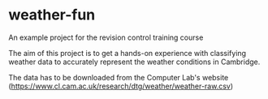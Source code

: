 # weather-fun
An example project for the revision control training course


The aim of this project is to get a hands-on experience with classifying weather data to accurately represent the weather conditions in Cambridge.

The data has to be downloaded from the Computer Lab's website (https://www.cl.cam.ac.uk/research/dtg/weather/weather-raw.csv)
